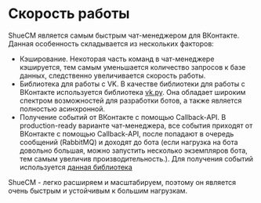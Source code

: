 # Скорость работы
ShueCM является самым быстрым чат-менеджером для ВКонтакте.
Данная особенность складывается из нескольких факторов:

* Кэширование. Некоторая часть команд в чат-менеджере кэшируется, тем самым уменьшается количество запросов к базе данных, следственно увеличивается скорость работы.
* Библиотека для работы с VK. В качестве библиотеки для работы с ВКонтакте используется библиотека [vk.py](https://github.com/prostomarkeloff/vk.py). Она обладает широким спектром возможностей для разработки ботов, а также является полностью асинхронной.
* Получение событий от ВКонтакте с помощью Callback-API. В production-ready варианте чат-менеджера, все события приходят от ВКонтакте с помощью Callback-API, после попадают в очередь сообщений (RabbitMQ) и доходят до бота (если нагрузка на бота довольно большая, можно запустить несколько экземпляров бота, тем самым увеличив производительность.). Для получения событий используется [данная библиотека](https://github.com/prostomarkeloff/cbapi-receiver)

ShueCM - легко расширяем и масштабируем, поэтому он является очень быстрым и устойчивым к большим нагрузкам.